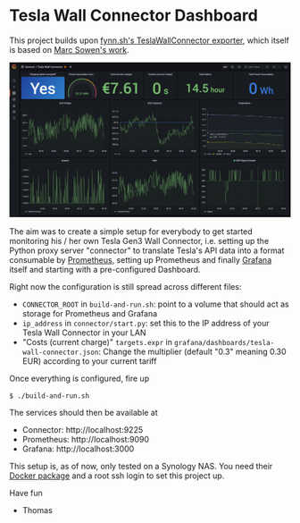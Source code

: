 # Tesla Wall Connector Dashboard

This project builds upon [fynn.sh's TeslaWallConnector exporter](https://github.com/fynnsh/teslawallconnector-exporter), which itself is based on [Marc Sowen's work](https://github.com/marcsowen/teslawallconnector-exporter).

![Tesla Wall Connector Dashboard](teslawallconnector.png)

The aim was to create a simple setup for everybody to get started monitoring his / her own Tesla Gen3 Wall Connector, i.e. setting up the Python proxy server "connector" to translate Tesla's API data into a format consumable by [Prometheus](https://prometheus.io/), setting up Prometheus and finally [Grafana](https://grafana.com/) itself and starting with a pre-configured Dashboard.

Right now the configuration is still spread across different files:

* `CONNECTOR_ROOT` in `build-and-run.sh`: point to a volume that should act as storage for Prometheus and Grafana
* `ip_address` in `connector/start.py`: set this to the IP address of your Tesla Wall Connector in your LAN
* "Costs (current charge)" `targets.expr` in `grafana/dashboards/tesla-wall-connector.json`: Change the multiplier (default "0.3" meaning 0.30 EUR) according to your current tariff

Once everything is configured, fire up

```
$ ./build-and-run.sh
```

The services should then be available at

* Connector: http://localhost:9225
* Prometheus: http://localhost:9090
* Grafana: http://localhost:3000

This setup is, as of now, only tested on a Synology NAS. You need their [Docker package](https://www.synology.com/en-global/dsm/packages/Docker) and a root ssh login to set this project up.

Have fun
- Thomas
